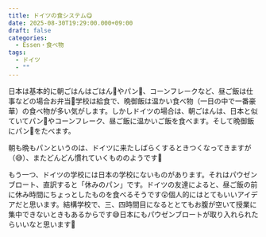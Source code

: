 ```yaml
---
title: ドイツの食システム😋
date: 2025-08-30T19:29:00.000+09:00
draft: false
categories:
  - Essen・食べ物
tags:
  - ドイツ
  - ""
---
```

日本は基本的に朝ごはんはごはん🍚やパン🍞、コーンフレークなど、昼ご飯は仕事などの場合お弁当🍱学校は給食で、晩御飯は温かい食べ物（一日の中で一番豪華）の食べ物が多い気がします。しかしドイツの場合は、朝ごはんは、日本と似ていてパン🥨やコーンフレーク、昼ご飯に温かいご飯を食べます。そして晩御飯にパン🍞をたべます。

朝も晩もパンというのは、ドイツに来たしばらくするときつくなってきますが（😅）、またどんどん慣れていくもののようです🤔

もう一つ、ドイツの学校には日本の学校にないものがあります。それはパウゼンブロート、直訳すると「休みのパン」です。ドイツの友達によると、昼ご飯の前に休み時間にちょっとしたものを食べるそうです😲個人的にはとてもいいアイデアだと思います。結構学校で、三、四時間目になるととてもお腹が空いて授業に集中できないときもあるからです😅日本にもパウゼンブロートが取り入れられたらいいなと思います🤔
